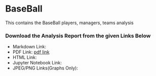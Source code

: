 # BaseBall
This contains the BaseBall players, managers, teams analysis

### Download the Analysis Report from the given Links Below
- Markdown Link: 
- PDF Link: [pdf link](https://github.com/MayukhSobo/BaseBall/raw/master/export/Baseball.pdf)
- HTML Link:
- Jupyter Notebook Link: 
- JPEG/PNG Links(Graphs Only):
